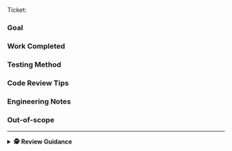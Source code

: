 Ticket: <!-- Let the ticket expand inline. Maybe change the ticket name field for clarity -->

### Goal

<!-- The Goal. -->

### Work Completed

<!-- The Solution.  -->

### Testing Method

<!-- Describe your testing steps -->

### Code Review Tips <!-- OPTIONAL-->

<!-- Pointers for reviewer  -->

### Engineering Notes <!-- OPTIONAL-->

<!-- Implementation context  -->

### Out-of-scope <!-- OPTIONAL-->

<!-- Boundary setting -->


---

<details>
  <summary><strong>🕵️ Review Guidance</strong></summary>

---

# General guidance

- Generally, approve a PR if it makes the system better, even if it's not perfect. — [Google: The Standard of Code Review](https://google.github.io/eng-practices/review/reviewer/standard.html)
- Aim of both PR AUTHOR and PR REVIEWER is merging
- Aim for consensus, defined as _everyone can live with the outcome_

# For PR REVIEWER:

1. Read the ticket & description
2. [Review the code](https://google.github.io/eng-practices/review/reviewer/looking-for.html) Avoid reviewing pre-PR logic
3. Request essential changes
5. Attempt _at least_ 1 helpful comment per ~500 lines; Less if the PR is already busy.


Comment shorthand terms

| **Term**       | **Meaning**                                                                 |
| - | - | 
| **PREFIX**          |
| **nit**      | Small nit-pick, non-essential change                                           |
| **q**        | Question for PR author to answer                                               |
| **assumption** | If correct, then no action required; Else, PR author replies with correction |
| **idea**     | Suggestion to think about; No change required                                  |
| **obs**      | Just an observation, doesn't affect the PR                                  |
| | | 
| | | 
| **Modifiers**         |
| `[u-resolve]` | PR author can resolve after reading                                  |
| `[u-delete]`  | PR author can delete after reading (Rare; To avoid confusion)                       |

**Example Usage:**

- **obs**:[u-resolve] Jim is also editing this file

# For PR AUTHOR:

1. Aim for enough detail in PR description for things to go smoothly
2. After requested changes, [re-request a review](https://docs.github.com/en/pull-requests/collaborating-with-pull-requests/reviewing-changes-in-pull-requests/about-pull-request-reviews#re-requesting-a-review) (so the PR shows up in [reviews-requested:@me](https://github.com/pulls?q=is%3Apr+is%3Aopen+archived%3Afalse+sort%3Aupdated-desc+review-requested%3A%40me+))

</details>
